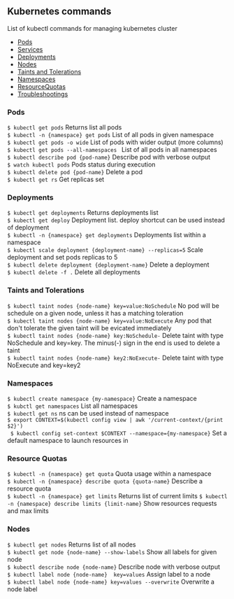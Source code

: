 ## Kubernetes commands

List of kubectl commands for managing kubernetes cluster

- [Pods](#pods)
- [Services](#services)
- [Deployments](#deployments)
- [Nodes](#nodes)
- [Taints and Tolerations](#taints-and-tolerations)
- [Namespaces](#namespaces)
- [ResourceQuotas](#resource-quotas)
- [Troubleshootings](#troubleshootings)

### Pods

``$ kubectl get pods``                      Returns list all pods  
``$ kubectl -n {namespace} get pods``       List of all pods in given namespace   
``$ kubectl get pods -o wide``              List of pods with wider output (more columns)  
``$ kubectl get pods --all-namespaces ``    List of all pods in all namespaces  
``$ kubectl describe pod {pod-name}``       Describe pod with verbose output  
``$ watch kubectl pods``                    Pods status during execution  
``$ kubectl delete pod {pod-name}``         Delete a pod  
``$ kubectl get rs``		 	    Get replicas set 
  
### Deployments

``$ kubectl get deployments``                                 Returns deployments list  
``$ kubectl get deploy`` 			              Deployment list. deploy shortcut can be used instead of deployment  
``$ kubectl -n {namespace} get deployments``                  Deployments list within a namespace  
``$ kubectl scale deployment {deployment-name} --replicas=5`` Scale deployment and set pods replicas to 5  
``$ kubectl delete deployment {deployment-name}``             Delete a deployment  
``$ kubectl delete -f .``                                     Delete all deployments 
  

### Taints and Tolerations

``$ kubectl taint nodes {node-name} key=value:NoSchedule``    No pod will be schedule on a given node, unless it has a matching toleration  
``$ kubectl taint nodes {node-name} key=value:NoExecute``     Any pod that don't tolerate the given taint will be evicated immediately   
``$ kubectl taint nodes {node-name} key:NoSchedule-``         Delete taint with type NoSchedule and key=key. The minus(-) sign in the end is used to delete a taint   
``$ kubectl taint nodes {node-name} key2:NoExecute-``         Delete taint with type NoExecute and key=key2  

### Namespaces

``$ kubectl create namespace {my-namespace}``                                     Create a namespace  
``$ kubctl get namespaces``                                                       List all namespaces  
``$ kubectl get ns``                                                              ns can be used instead of namespace  
``$ export CONTEXT=$(kubectl config view | awk '/current-context/{print $2}')``  
 `` $ kubectl config set-context $CONTEXT --namespace={my-namespace}``            Set a default namespace to launch resources in   


### Resource Quotas

``$ kubectl -n {namespace} get quota``                                   Quota usage within a namespace  
``$ kubectl -n {namespace} describe quota {quota-name}``                 Describe a resource quota   
``$ kubectl -n {namespace} get limits``                                  Returns list of current limits
``$ kubectl -n {namespace} describe limits {limit-name}``                Show resources requests and max limits

  
### Nodes
 
``$ kubectl get nodes``                                       Returns list of all nodes  
``$ kubectl get node {node-name} --show-labels``              Show all labels for given node  
``$ kubectl describe node {node-name}``                       Describe node with verbose output   
``$ kubectl label node {node-name}  key=values``              Assign label to a node  
``$ kubectl label node {node-name} key=values --overwrite``   Overwrite a node label  
